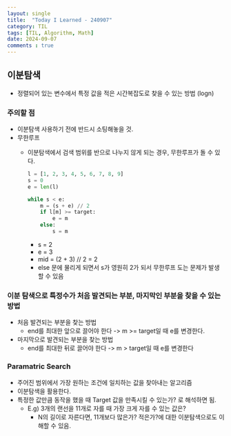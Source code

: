 ```yaml
---
layout: single
title:  "Today I Learned - 240907"
category: TIL
tags: [TIL, Algorithm, Math]
date: 2024-09-07
comments : true
---
```


## 이분탐색
* 정렬되어 있는 변수에서 특정 값을 적은 시간복잡도로 찾을 수 있는 방법 (logn)

### 주의할 점
* 이분탐색 사용하기 전에 반드시 소팅해놓을 것.
* 무한루프
    * 이분탐색에서 검색 범위를 반으로 나누지 않게 되는 경우, 무한루프가 돌 수 있다.
        ```python
        l = [1, 2, 3, 4, 5, 6, 7, 8, 9]
        s = 0
        e = len(l)

        while s < e:
            m = (s + e) // 2
            if l[m] >= target:
                e = m
            else:
                s = m
        ```

        * s = 2
        * e = 3
        * mid = (2 + 3) // 2 = 2
        * else 문에 물리게 되면서 s가 영원히 2가 되서 무한루프 도는 문제가 발생할 수 있음

### 이분 탐색으로 특정수가 처음 발견되는 부분, 마지막인 부분을 찾을 수 있는 방법
* 처음 발견되는 부분을 찾는 방법
    * end를 최대한 앞으로 끌어야 한다 -> m >= target일 때 e를 변경한다.
* 마지막으로 발견되는 부분을 찾는 방법
    * end를 최대한 뒤로 끌어야 한다 -> m > target일 때 e를 변경한다

### Paramatric Search
* 주어진 범위에서 가장 원하는 조건에 일치하는 값을 찾아내는 알고리즘
* 이분탐색을 활용한다.
* 특정한 값만큼 동작을 했을 때 Target 값을 만족시킬 수 있는가? 로 해석하면 됨.
    * E.g) 3개의 랜선을 11개로 자를 때 가장 크게 자를 수 있는 값은?
        * N의 길이로 자른다면, 11개보다 많은가? 적은가?에 대한 이분탐색으로도 이해할 수 있음.